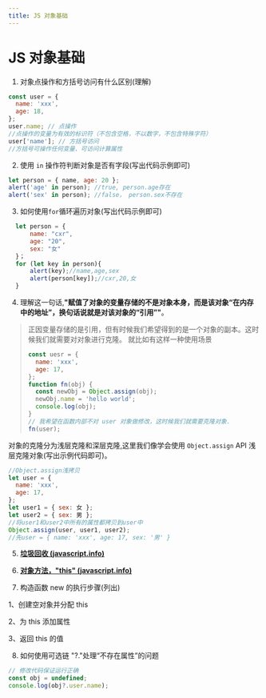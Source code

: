 ```yaml
---
title: JS 对象基础
---
```


# JS 对象基础

1. 对象点操作和方括号访问有什么区别(理解)

```js
const user = {
  name: 'xxx',
  age: 18,
};
user.name; // 点操作
//点操作的变量为有效的标识符（不包含空格，不以数字，不包含特殊字符）
user['name']; // 方括号访问
//方括号可操作任何变量、可访问计算属性
```

2. 使用 `in` 操作符判断对象是否有字段(写出代码示例即可)

```js
let person = { name, age: 20 };
alert('age' in person); //true, person.age存在
alert('sex' in person); //false， person.sex不存在
```

3. 如何使用`for`循环遍历对象(写出代码示例即可)

```js
  let person = {
      name: "cxr",
      age: "20",
      sex: "女"
  }；
  for (let key in person){
      alert(key);//name,age,sex
      alert(person[key]);//cxr,20,女
  }
```

4. 理解这一句话,**"赋值了对象的变量存储的不是对象本身，而是该对象“在内存中的地址”，换句话说就是对该对象的“引用”"**。

> 正因变量存储的是引用，但有时候我们希望得到的是一个对象的副本。这时候我们就需要对对象进行克隆。
> 就比如有这样一种使用场景
>
> ```js
> const uesr = {
>   name: 'xxx',
>   age: 17,
> };
> function fn(obj) {
>   const newObj = Object.assign(obj);
>   newObj.name = 'hello world';
>   console.log(obj);
> }
> // 我希望在函数内部不对 user 对象做修改，这时候我们就需要克隆对象.
> fn(user);
> ```

对象的克隆分为浅层克隆和深层克隆,这里我们像学会使用 `Object.assign` API 浅层克隆对象(写出示例代码即可)。

```js
//Object.assign浅拷贝
let user = {
  name: 'xxx',
  age: 17,
};
let user1 = { sex: 女 };
let user2 = { sex: 男 };
//将user1和user2中所有的属性都拷贝到user中
Object.assign(user, user1, user2);
//先user = { name: 'xxx', age: 17, sex: '男' }
```

5. **[垃圾回收 (javascript.info)](https://zh.javascript.info/garbage-collection)**

6. **[对象方法，"this" (javascript.info)](https://zh.javascript.info/object-methods)**

7. 构造函数 new 的执行步骤(列出)

1、创建空对象并分配 this

2、为 this 添加属性

3、返回 this 的值

8. 如何使用可选链 "?."处理“不存在属性”的问题

```js
// 修改代码保证运行正确
const obj = undefined;
console.log(obj?.user.name);
```
